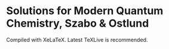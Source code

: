 # Solutions for Modern Quantum Chemistry, Szabo & Ostlund

Compiled with XeLaTeX. Latest TeXLive is recommended.
